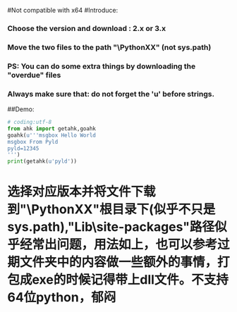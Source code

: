 #Not compatible with x64
#Introduce:

### Choose the version and download : 2.x or 3.x
### Move the two files to the path "\PythonXX\" (not sys.path)
### PS: You can do some extra things by downloading the "overdue" files
### Always make sure that: do not forget the 'u' before strings.

##Demo:

```python
# coding:utf-8
from ahk import getahk,goahk
goahk(u'''msgbox Hello World
msgbox From Pyld
pyld=12345
''')
print(getahk(u'pyld'))
```

# 选择对应版本并将文件下载到"\PythonXX\"根目录下(似乎不只是sys.path),"Lib\site-packages"路径似乎经常出问题，用法如上，也可以参考过期文件夹中的内容做一些额外的事情，打包成exe的时候记得带上dll文件。不支持64位python，郁闷
